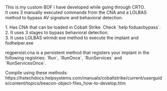 This is my custom BOF i have developed while going through CRTO.<br>
It uses 3 manually executed commands from the CNA and a LOLBAS method to bypass AV signature and behavioral detection.
<p></p>
1. Has CNA that can be loaded in Cobalt Strike. Check `help foduacbypass`.<br>
2. It uses 3 stages to bypass behavioral detection.<br>
3. It uses LOLBAS wlrmdr.exe method to execute the implant and fodhelper.exe
<p></p>
regpersist.cna is a persistent method that registers your implant in the following registries: `Run`, `RunOnce`, `RunServices` and `RunServicesOnce`.
<p></p>
Compile using these methods: https://hstechdocs.helpsystems.com/manuals/cobaltstrike/current/userguide/content/topics/beacon-object-files_how-to-develop.htm

